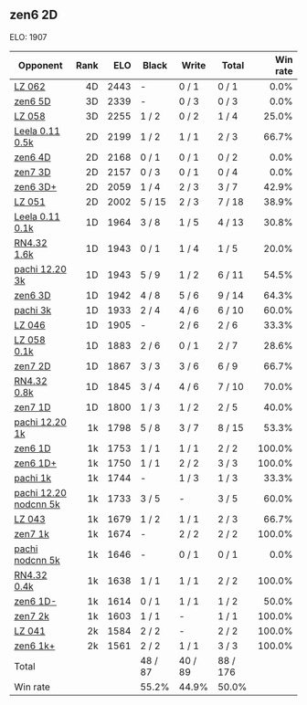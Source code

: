 ## zen6 2D ##

ELO: 1907

Opponent | Rank | ELO | Black | Write | Total | Win rate
---------|-----:|----:|-------|-------|-------|-------:
[LZ 062](LZ%20062.md) | 4D | 2443 | - | 0 / 1 | 0 / 1 | 0.0%
[zen6 5D](zen6%205D.md) | 3D | 2339 | - | 0 / 3 | 0 / 3 | 0.0%
[LZ 058](LZ%20058.md) | 3D | 2255 | 1 / 2 | 0 / 2 | 1 / 4 | 25.0%
[Leela 0.11 0.5k](Leela%200.11%200.5k.md) | 2D | 2199 | 1 / 2 | 1 / 1 | 2 / 3 | 66.7%
[zen6 4D](zen6%204D.md) | 2D | 2168 | 0 / 1 | 0 / 1 | 0 / 2 | 0.0%
[zen7 3D](zen7%203D.md) | 2D | 2157 | 0 / 3 | 0 / 1 | 0 / 4 | 0.0%
[zen6 3D+](zen6%203D+.md) | 2D | 2059 | 1 / 4 | 2 / 3 | 3 / 7 | 42.9%
[LZ 051](LZ%20051.md) | 2D | 2002 | 5 / 15 | 2 / 3 | 7 / 18 | 38.9%
[Leela 0.11 0.1k](Leela%200.11%200.1k.md) | 1D | 1964 | 3 / 8 | 1 / 5 | 4 / 13 | 30.8%
[RN4.32 1.6k](RN4.32%201.6k.md) | 1D | 1943 | 0 / 1 | 1 / 4 | 1 / 5 | 20.0%
[pachi 12.20 3k](pachi%2012.20%203k.md) | 1D | 1943 | 5 / 9 | 1 / 2 | 6 / 11 | 54.5%
[zen6 3D](zen6%203D.md) | 1D | 1942 | 4 / 8 | 5 / 6 | 9 / 14 | 64.3%
[pachi 3k](pachi%203k.md) | 1D | 1933 | 2 / 4 | 4 / 6 | 6 / 10 | 60.0%
[LZ 046](LZ%20046.md) | 1D | 1905 | - | 2 / 6 | 2 / 6 | 33.3%
[LZ 058 0.1k](LZ%20058%200.1k.md) | 1D | 1883 | 2 / 6 | 0 / 1 | 2 / 7 | 28.6%
[zen7 2D](zen7%202D.md) | 1D | 1867 | 3 / 3 | 3 / 6 | 6 / 9 | 66.7%
[RN4.32 0.8k](RN4.32%200.8k.md) | 1D | 1845 | 3 / 4 | 4 / 6 | 7 / 10 | 70.0%
[zen7 1D](zen7%201D.md) | 1D | 1800 | 1 / 3 | 1 / 2 | 2 / 5 | 40.0%
[pachi 12.20 1k](pachi%2012.20%201k.md) | 1k | 1798 | 5 / 8 | 3 / 7 | 8 / 15 | 53.3%
[zen6 1D](zen6%201D.md) | 1k | 1753 | 1 / 1 | 1 / 1 | 2 / 2 | 100.0%
[zen6 1D+](zen6%201D+.md) | 1k | 1750 | 1 / 1 | 2 / 2 | 3 / 3 | 100.0%
[pachi 1k](pachi%201k.md) | 1k | 1744 | - | 1 / 3 | 1 / 3 | 33.3%
[pachi 12.20 nodcnn 5k](pachi%2012.20%20nodcnn%205k.md) | 1k | 1733 | 3 / 5 | - | 3 / 5 | 60.0%
[LZ 043](LZ%20043.md) | 1k | 1679 | 1 / 2 | 1 / 1 | 2 / 3 | 66.7%
[zen7 1k](zen7%201k.md) | 1k | 1674 | - | 2 / 2 | 2 / 2 | 100.0%
[pachi nodcnn 5k](pachi%20nodcnn%205k.md) | 1k | 1646 | - | 0 / 1 | 0 / 1 | 0.0%
[RN4.32 0.4k](RN4.32%200.4k.md) | 1k | 1638 | 1 / 1 | 1 / 1 | 2 / 2 | 100.0%
[zen6 1D-](zen6%201D-.md) | 1k | 1614 | 0 / 1 | 1 / 1 | 1 / 2 | 50.0%
[zen7 2k](zen7%202k.md) | 1k | 1603 | 1 / 1 | - | 1 / 1 | 100.0%
[LZ 041](LZ%20041.md) | 2k | 1584 | 2 / 2 | - | 2 / 2 | 100.0%
[zen6 1k+](zen6%201k+.md) | 2k | 1561 | 2 / 2 | 1 / 1 | 3 / 3 | 100.0%
Total | | | 48 / 87 | 40 / 89 | 88 / 176 | 
Win rate| | | 55.2% | 44.9% | 50.0% | 
